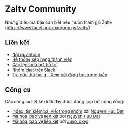 # Zaltv Community

Những điều mà bạn cần biết nếu muốn tham gia Zaltv (https://www.facebook.com/groups/zaltv/)

## Liên kết

- [Nội quy nhóm](rules.md)
- [Hệ thống xếp hạng thành viên](rank.md)
- [Các lệnh mà bot hỗ trợ](bot-commands.md)
- [Nhóm chat trên Slack](https://j2team-community.slack.com/messages)
- [Tra cứu thứ hạng - Xem bài đang hot trong tuần](https://t-rekt.us/Ranking/)

## Công cụ

Các công cụ liệt kê dưới đây được đóng góp bởi cộng đồng:

- [Index, tìm kiếm bài viết trong nhóm](http://j2team.anlink.top/) bởi [Nguyen Huu Dat](https://www.facebook.com/groups/j2team.community/permalink/437008396631286/)
- [Mã hóa, bảo vệ liên kết](http://anlink.top/) bởi [Nguyen Huu Dat](https://www.facebook.com/groups/j2team.community/permalink/423097854689007/)
- [Mã hóa, bảo vệ liên kết](http://code.junookyo.xyz/j2team-community/) bởi [Juno_okyo](https://junookyo.blogspot.com/?utm_source=github)
